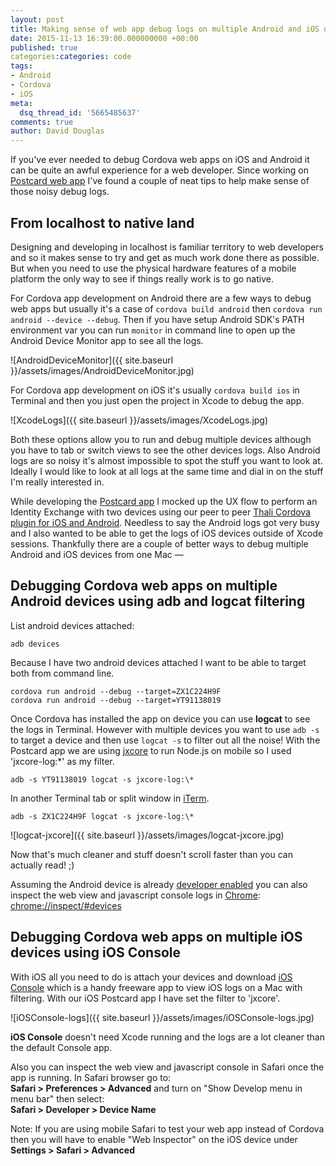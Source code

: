 ```yaml
---
layout: post
title: Making sense of web app debug logs on multiple Android and iOS devices
date: 2015-11-13 16:39:00.000000000 +00:00
published: true
categories:categories: code
tags:
- Android
- Cordova
- iOS
meta:
  dsq_thread_id: '5665485637'
comments: true
author: David Douglas
---
```

If you've ever needed to debug Cordova web apps on iOS and Android it can be quite an awful experience for a web developer. Since working on [Postcard web app](https://github.com/thaliproject/postcardapp) I've found a couple of neat tips to help make sense of those noisy debug logs.

## From localhost to native land

Designing and developing in localhost is familiar territory to web developers and so it makes sense to try and get as much work done there as possible. But when you need to use the physical hardware features of a mobile platform the only way to see if things really work is to go native.

For Cordova app development on Android there are a few ways to debug web apps but usually it's a case of `cordova build android` then `cordova run android --device --debug`. Then if you have setup Android SDK's PATH environment var you can run `monitor` in command line to open up the Android Device Monitor app to see all the logs.

![AndroidDeviceMonitor]({{ site.baseurl }}/assets/images/AndroidDeviceMonitor.jpg)

For Cordova app development on iOS it's usually `cordova build ios` in Terminal and then you just open the project in Xcode to debug the app.

![XcodeLogs]({{ site.baseurl }}/assets/images/XcodeLogs.jpg)

Both these options allow you to run and debug multiple devices although you have to tab or switch views to see the other devices logs. Also Android logs are so noisy it's almost impossible to spot the stuff you want to look at. Ideally I would like to look at all logs at the same time and dial in on the stuff I'm really interested in.

While developing the [Postcard app](https://github.com/thaliproject/postcardapp) I mocked up the UX flow to perform an Identity Exchange with two devices using our peer to peer [Thali Cordova plugin for iOS and Android](https://github.com/thaliproject/Thali_CordovaPlugin). Needless to say the Android logs got very busy and I also wanted to be able to get the logs of iOS devices outside of Xcode sessions. Thankfully there are a couple of better ways to debug multiple Android and iOS devices from one Mac &mdash;

## Debugging Cordova web apps on multiple Android devices using **adb and logcat filtering**

List android devices attached:

```shell
adb devices
```

Because I have two android devices attached I want to be able to target both from command line.

```shell
cordova run android --debug --target=ZX1C224H9F 
cordova run android --debug --target=YT91138019
```

Once Cordova has installed the app on device you can use **logcat** to see the logs in Terminal. However with multiple devices you want to use `adb -s` to target a device and then use `logcat -s` to filter out all the noise! With the Postcard app we are using [jxcore](http://jxcore.io/) to run Node.js on mobile so I used 'jxcore-log:\*' as my filter.

```shell
adb -s YT91138019 logcat -s jxcore-log:\*
```

In another Terminal tab or split window in [iTerm](https://www.iterm2.com/downloads.html).

```shell
adb -s ZX1C224H9F logcat -s jxcore-log:\*
```

![logcat-jxcore]({{ site.baseurl }}/assets/images/logcat-jxcore.jpg)

Now that's much cleaner and stuff doesn't scroll faster than you can actually read! ;)

Assuming the Android device is already [developer enabled](https://developer.chrome.com/devtools/docs/remote-debugging) you can also inspect the web view and javascript console logs in [Chrome](https://www.google.co.uk/chrome/browser/desktop/): [chrome://inspect/#devices](chrome://inspect/#devices)

## Debugging Cordova web apps on multiple iOS devices using **iOS Console**

With iOS all you need to do is attach your devices and download [iOS Console](http://lemonjar.com/iosconsole) which is a handy freeware app to view iOS logs on a Mac with filtering. With our iOS Postcard app I have set the filter to 'jxcore'.

![iOSConsole-logs]({{ site.baseurl }}/assets/images/iOSConsole-logs.jpg)

**iOS Console** doesn't need Xcode running and the logs are a lot cleaner than the default Console app.

Also you can inspect the web view and javascript console in Safari once the app is running. In Safari browser go to:  
**Safari \> Preferences \> Advanced** and turn on "Show Develop menu in menu bar" then select:  
**Safari \> Developer \> Device Name**

Note: If you are using mobile Safari to test your web app instead of Cordova then you will have to enable "Web Inspector" on the iOS device under **Settings \> Safari \> Advanced**

